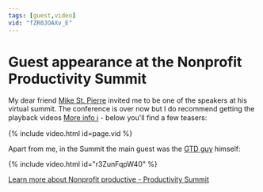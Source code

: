 ```yaml
---
tags: [guest,video]
vid: "fZR0JOAXv_E"
---
```


# Guest appearance at the Nonprofit Productivity Summit

My dear friend [Mike St. Pierre](https://www.nonprofitproductive.com/about) invited me to be one of the speakers at his virtual summit. The conference is over now but I do recommend getting the playback videos [More info ℹ️][l] - below you'll find a few teasers:

{% include video.html id=page.vid %}

<!--More-->

Apart from me, in the Summit the main guest was the [GTD guy](https://twitter.com/gtdguy) himself:

{% include video.html id="r3ZunFqpW40" %}

[Learn more about Nonprofit productive - Productivity Summit][l]

[l]: https://www.nonprofitproductive.com/productivity-summit

[n]: https://michael.gratis/nozbe
[np]: https://michael.gratis/nozbepersonal